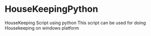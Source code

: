 # HouseKeepingPython
HouseKeeping Script using python This script can be used for doing Housekeeping on windows platform



